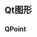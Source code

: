 <!--
 * @Description: 
 * @Version: 1.0
 * @Author: DaLao
 * @Email: dalao@xxx.com
 * @Date: 2021-12-15 21:10:23
 * @LastEditors: Li Yuanhao
 * @LastEditTime: 2023-02-27 00:29:37
-->


# Qt图形


## QPoint





